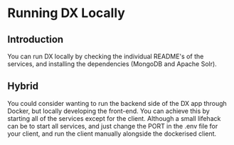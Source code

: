 # Running DX Locally

## Introduction
You can run DX locally by checking the individual README's of the services, and installing the dependencies (MongoDB and Apache Solr).

## Hybrid
You could consider wanting to run the backend side of the DX app through Docker, but locally developing the front-end. You can achieve this by starting all of the services except for the client. Although a small lifehack can be to start all services, and just change the PORT in the .env file for your client, and run the client manually alongside the dockerised client.
